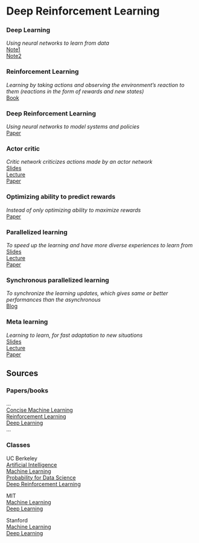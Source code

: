 # Deep Reinforcement Learning

### Deep Learning
*Using neural networks to learn from data*  
[Note1](http://cs231n.github.io/neural-networks-1/)  
[Note2](http://cs231n.github.io/neural-networks-3/)  

### Reinforcement Learning
*Learning by taking actions and observing the environment’s reaction to them (reactions in the form of rewards and new states)*  
[Book](https://web.stanford.edu/class/psych209/Readings/SuttonBartoIPRLBook2ndEd.pdf)  

### Deep Reinforcement Learning
*Using neural networks to model systems and policies*  
[Paper](https://storage.googleapis.com/deepmind-media/dqn/DQNNaturePaper.pdf)  

### Actor critic 
*Critic network criticizes actions made by an actor network*  
[Slides](http://rail.eecs.berkeley.edu/deeprlcourse/static/slides/lec-6.pdf)  
[Lecture](https://youtu.be/Tol_jw5hWnI)  
[Paper](https://dspace.mit.edu/bitstream/handle/1721.1/8120/51552606-MIT.pdf;sequence=2)  

### Optimizing ability to predict rewards
*Instead of only optimizing ability to maximize rewards*  
[Paper](https://arxiv.org/pdf/1502.05477.pdf)  

### Parallelized learning 
*To speed up the learning and have more diverse experiences to learn from*  
[Slides](http://rail.eecs.berkeley.edu/deeprlcourse/static/slides/lec-21.pdf)  
[Lecture](https://youtu.be/Y6feXBY6_XQ)  
[Paper](https://arxiv.org/pdf/1602.01783.pdf)  

### Synchronous parallelized learning 
*To synchronize the learning updates, which gives same or better performances than the asynchronous*  
[Blog](https://blog.openai.com/baselines-acktr-a2c/)  

### Meta learning
*Learning to learn, for fast adaptation to new situations*  
[Slides](http://rail.eecs.berkeley.edu/deeprlcourse/static/slides/lec-20.pdf)  
[Lecture](https://youtu.be/lXJeYCRtFvI)  
[Paper](https://arxiv.org/pdf/1703.03400.pdf)  


## Sources

### Papers/books

...  
[Concise Machine Learning](https://people.eecs.berkeley.edu/~jrs/papers/machlearn.pdf)  
[Reinforcement Learning](https://web.stanford.edu/class/psych209/Readings/SuttonBartoIPRLBook2ndEd.pdf)   
[Deep Learning](http://www.deeplearningbook.org/)  
...

### Classes 

UC Berkeley  
[Artificial Intelligence](https://inst.eecs.berkeley.edu/~cs188)  
[Machine Learning](http://www.eecs189.org/)  
[Probability for Data Science](http://prob140.org/)  
[Deep Reinforcement Learning](http://rail.eecs.berkeley.edu/deeprlcourse/)  

MIT  
[Machine Learning](http://courses.csail.mit.edu/6.036/)  
[Deep Learning](https://deeplearning.mit.edu/)  

Stanford  
[Machine Learning](https://see.stanford.edu/course/cs229)  
[Deep Learning](http://cs231n.stanford.edu/)  
